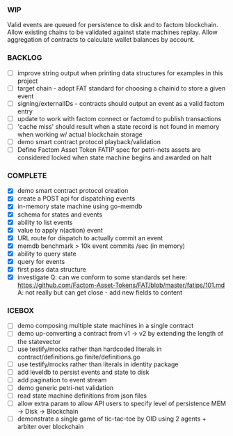 ### WIP

Valid events are queued for persistence to disk and to factom blockchain.
Allow existing chains to be validated against state machines replay.
Allow aggregation of contracts to calculate wallet balances by account.

### BACKLOG

- [ ] improve string output when printing data structures for examples in this project
- [ ] target chain - adopt FAT standard for choosing a chainid to store a given event
- [ ] signing/externalIDs - contracts should output an event as a valid factom entry
- [ ] update to work with factom connect or factomd to publish transactions
- [ ] 'cache miss' should result when a state record is not found in memory when working w/ actual blockchain storage
- [ ] demo smart contract protocol playback/validation
- [ ] Define Factom Asset Token FATIP spec for petri-nets
      assets are considered locked when state machine begins and awarded on halt 

### COMPLETE
 
- [x] demo smart contract protocol creation
- [x] create a POST api for dispatching events
- [x] in-memory state machine using go-memdb
- [x] schema for states and events
- [x] ability to list events 
- [x] value to apply n(action) event
- [x] URL route for dispatch to actually commit an event
- [x] memdb benchmark > 10k event commits /sec (in memory)
- [x] ability to query state
- [x] query for events
- [x] first pass data structure
- [x] investigate Q: can we conform to some standards set here: https://github.com/Factom-Asset-Tokens/FAT/blob/master/fatips/101.md
      A: not really but can get close - add new fields to content

### ICEBOX

- [ ] demo composing multiple state machines in a single contract
- [ ] demo up-converting a contract from v1 -> v2 by extending the length of the statevector
- [ ] use testify/mocks rather than hardcoded literals in contract/definitions.go  finite/definitions.go
- [ ] use testify/mocks rather than literals in identity package 
- [ ] add leveldb to persist events and state to disk
- [ ] add pagination to event stream
- [ ] demo generic petri-net validation
- [ ] read state machine definitions from json files
- [ ] allow extra param to allow API users to specify level of persistence MEM -> Disk -> Blockchain
- [ ] demonstrate a single game of tic-tac-toe by OID using 2 agents + arbiter over blockchain
